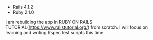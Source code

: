 
*  Rails 4.1.2
*  Ruby 2.1.0

I am rebuilding the app in RUBY ON RAILS TUTORIAL(https://www.railstutorial.org/) from scratch. I will focus on learning and writing Rspec test scripts this time.
